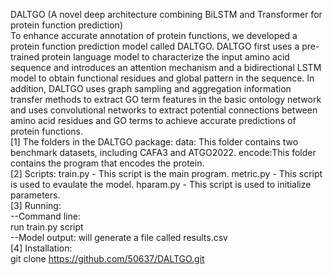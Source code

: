 DALTGO (A novel deep architecture combining BiLSTM and Transformer for protein function prediction)  
To enhance accurate annotation of protein functions, we developed a protein function prediction model called DALTGO. DALTGO first uses a pre-trained protein language model to characterize the input amino acid sequence and introduces an attention mechanism and a bidirectional LSTM model to obtain functional residues and global
pattern in the sequence. In addition, DALTGO uses graph sampling and aggregation information transfer methods to extract GO term features in the basic ontology network and uses convolutional networks to extract potential connections between amino acid residues and GO terms to achieve accurate predictions of protein functions.   
[1] The folders in the DALTGO package:
data: This folder contains two benchmark datasets, including CAFA3 and ATGO2022.
encode:This folder contains the program that encodes the protein.  
[2] Scripts:
train.py - This script is the main program.
metric.py - This script is used to evaulate the model.
hparam.py - This script is used to initialize parameters.  
[3] Running:     
--Command line:  
run train.py script  
--Model output: will generate a file called results.csv  
[4] Installation:    
git clone https://github.com/50637/DALTGO.git    

